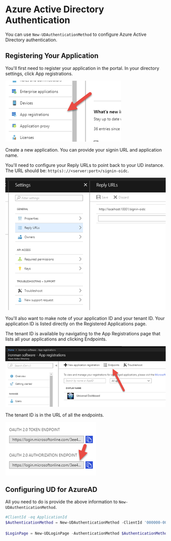 # Azure Active Directory Authentication

You can use `New-UDAuthenticationMethod` to configure Azure Active Directory authentication. 

## Registering Your Application

You'll first need to register your application in the portal. In your directory settings, click App registrations. 

![](./../images/azuread-app-registrations.png)

Create a new application. You can provide your signin URL and application name. 

You'll need to configure your Reply URLs to point back to your UD instance. The URL should be: `http(s)://<server:port>/signin-oidc`.

![](./../images/azuread-reply-url.png)

You'll also want to make note of your application ID and your tenant ID. Your application ID is listed directly on the Registered Applications page. 

The tenant ID is available by navigating to the App Registrations page that lists all your applications and clicking Endpoints. 

![](./../images/azuread-endpoints.png)

The tenant ID is in the URL of all the endpoints. 

![](./../images/azuread-tenant-id.png)

## Configuring UD for AzureAD

All you need to do is provide the above information to `New-UDAuthenticationMethod`.

```powershell
#ClientId -eq ApplicationId
$AuthenticationMethod = New-UDAuthenticationMethod -ClientId '000000-000-0000-0000-00000' -Instance https://login.microsoftonline.com -Domain ironmansoftware.onmicrosoft.com -TenantId '00000-0000-0000-000-00000000'

$LoginPage = New-UDLoginPage -AuthenticationMethod $AuthenticationMethod 
```